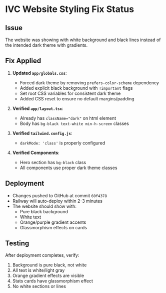 # IVC Website Styling Fix Status

## Issue
The website was showing with white background and black lines instead of the intended dark theme with gradients.

## Fix Applied
1. **Updated `app/globals.css`**:
   - Forced dark theme by removing `prefers-color-scheme` dependency
   - Added explicit black background with `!important` flags
   - Set root CSS variables for consistent dark theme
   - Added CSS reset to ensure no default margins/padding

2. **Verified `app/layout.tsx`**:
   - Already has `className="dark"` on html element
   - Body has `bg-black text-white min-h-screen` classes

3. **Verified `tailwind.config.js`**:
   - `darkMode: 'class'` is properly configured

4. **Verified Components**:
   - Hero section has `bg-black` class
   - All components use proper dark theme classes

## Deployment
- Changes pushed to GitHub at commit `60f4378`
- Railway will auto-deploy within 2-3 minutes
- The website should show with:
  - Pure black background
  - White text
  - Orange/purple gradient accents
  - Glassmorphism effects on cards

## Testing
After deployment completes, verify:
1. Background is pure black, not white
2. All text is white/light gray
3. Orange gradient effects are visible
4. Stats cards have glassmorphism effect
5. No white sections or lines 